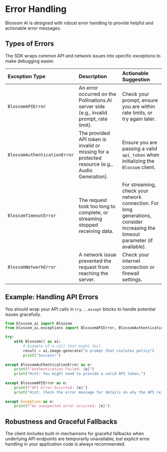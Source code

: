 # Error Handling

Blossom AI is designed with robust error handling to provide helpful and actionable error messages.

## Types of Errors

The SDK wraps common API and network issues into specific exceptions to make debugging easier.

| Exception Type | Description | Actionable Suggestion |
| :--- | :--- | :--- |
| `BlossomAPIError` | An error occurred on the Pollinations.AI server side (e.g., invalid prompt, rate limit). | Check your prompt, ensure you are within rate limits, or try again later. |
| `BlossomAuthenticationError` | The provided API token is invalid or missing for a protected resource (e.g., Audio Generation). | Ensure you are passing a valid `api_token` when initializing the `Blossom` client. |
| `BlossomTimeoutError` | The request took too long to complete, or streaming stopped receiving data. | For streaming, check your network connection. For long generations, consider increasing the timeout parameter (if available). |
| `BlossomNetworkError` | A network issue prevented the request from reaching the server. | Check your internet connection or firewall settings. |

## Example: Handling API Errors

You should wrap your API calls in `try...except` blocks to handle potential issues gracefully.

```python
from blossom_ai import Blossom
from blossom_ai.exceptions import BlossomAPIError, BlossomAuthenticationError

try:
    with Blossom() as ai:
        # Example of a call that might fail
        result = ai.image.generate("a prompt that violates policy")
        print("Success!")
        
except BlossomAuthenticationError as e:
    print(f"Authentication Failed: {e}")
    print("Hint: You might need to provide a valid API token.")
    
except BlossomAPIError as e:
    print(f"API Error Occurred: {e}")
    print("Hint: Check the error message for details on why the API rejected the request.")
    
except Exception as e:
    print(f"An unexpected error occurred: {e}")
```

## Robustness and Graceful Fallbacks

The client includes built-in mechanisms for graceful fallbacks when underlying API endpoints are temporarily unavailable, but explicit error handling in your application code is always recommended.
